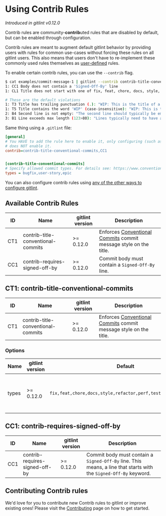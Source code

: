 # Using Contrib Rules
_Introduced in gitlint v0.12.0_

Contrib rules are community-**contrib**uted rules that are disabled by default, but can be enabled through configuration.

Contrib rules are meant to augment default gitlint behavior by providing users with rules for common use-cases without
forcing these rules on all gitlint users. This also means that users don't have to
re-implement these commonly used rules themselves as [user-defined](user_defined_rules) rules.

To enable certain contrib rules, you can use the `--contrib` flag.
```sh
$ cat examples/commit-message-1 | gitlint --contrib contrib-title-conventional-commits,CC1
1: CC1 Body does not contain a 'Signed-Off-By' line
1: CL1 Title does not start with one of fix, feat, chore, docs, style, refactor, perf, test: "WIP: This is the title of a commit message."

# These are the default violations
1: T3 Title has trailing punctuation (.): "WIP: This is the title of a commit message."
1: T5 Title contains the word 'WIP' (case-insensitive): "WIP: This is the title of a commit message."
2: B4 Second line is not empty: "The second line should typically be empty"
3: B1 Line exceeds max length (123>80): "Lines typically need to have a max length, meaning that they can't exceed a preset number of characters, usually 80 or 120."
```

Same thing using a `.gitlint` file:

```ini
[general]
# You HAVE to add the rule here to enable it, only configuring (such as below)
# does NOT enable it.
contrib=contrib-title-conventional-commits,CC1


[contrib-title-conventional-commits]
# Specify allowed commit types. For details see: https://www.conventionalcommits.org/
types = bugfix,user-story,epic
```

You can also configure contrib rules using [any of the other ways to configure gitlint](configuration.md).

## Available Contrib Rules

ID    | Name                                | gitlint version   | Description
------|-------------------------------------|------------------ |-------------------------------------------
CT1   | contrib-title-conventional-commits  | >= 0.12.0         | Enforces [Conventional Commits](https://www.conventionalcommits.org/) commit message style on the title.
CC1   | contrib-requires-signed-off-by      | >= 0.12.0         | Commit body must contain a `Signed-Off-By` line.

## CT1: contrib-title-conventional-commits ##

ID    | Name                                  | gitlint version    | Description
------|---------------------------------------|--------------------|-------------------------------------------
CT1   | contrib-title-conventional-commits    | >= 0.12.0          | Enforces [Conventional Commits](https://www.conventionalcommits.org/) commit message style on the title.

### Options ###

Name           | gitlint version    | Default      | Description
---------------|--------------------|--------------|----------------------------------
types          | >= 0.12.0          | `fix,feat,chore,docs,style,refactor,perf,test,revert,ci,build` | Comma separated list of allowed commit types.


## CC1: contrib-requires-signed-off-by ##

ID    | Name                                  | gitlint version    | Description
------|---------------------------------------|--------------------|-------------------------------------------
CC1   | contrib-requires-signed-off-by        | >= 0.12.0          | Commit body must contain a `Signed-Off-By` line. This means, a line that starts with the `Signed-Off-By` keyword.


## Contributing Contrib rules
We'd love for you to contribute new Contrib rules to gitlint or improve existing ones! Please visit the [Contributing](contributing) page on how to get started.

